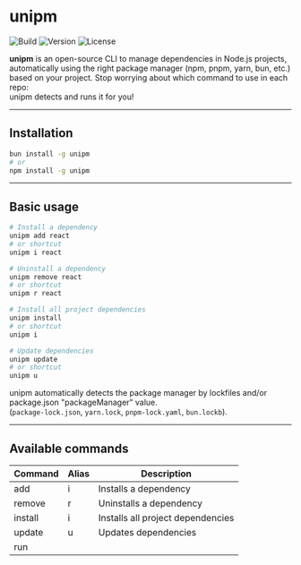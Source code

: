 # unipm

![Build](https://img.shields.io/github/actions/workflow/status/opticalsecurity/unipm/.github/workflows/build.yaml)
![Version](https://img.shields.io/github/v/release/opticalsecurity/unipm)
![License](https://img.shields.io/github/license/opticalsecurity/unipm)

**unipm** is an open-source CLI to manage dependencies in Node.js projects,  
automatically using the right package manager (npm, pnpm, yarn, bun, etc.)  
based on your project. Stop worrying about which command to use in each repo:  
unipm detects and runs it for you!

---

## Installation

```bash
bun install -g unipm
# or
npm install -g unipm
```

---

## Basic usage

```bash
# Install a dependency
unipm add react
# or shortcut
unipm i react

# Uninstall a dependency
unipm remove react
# or shortcut
unipm r react

# Install all project dependencies
unipm install
# or shortcut
unipm i

# Update dependencies
unipm update
# or shortcut
unipm u
```

unipm automatically detects the package manager by lockfiles and/or package.json "packageManager" value.  
(`package-lock.json`, `yarn.lock`, `pnpm-lock.yaml`, `bun.lockb`).

---

## Available commands

| Command      | Alias | Description                              |
| ------------ | ----- | ---------------------------------------- |
| add <pkg>    | i     | Installs a dependency                    |
| remove <pkg> | r     | Uninstalls a dependency                  |
| install      | i     | Installs all project dependencies        |
| update       | u     | Updates dependencies                     |
| run <script> |       | Runs a script from package.json          |
| exec <cmd>   | x     | Runs a command using the package manager |

---

## Examples

```bash
# Install express
unipm add express

# Uninstall lodash
unipm remove lodash

# Run a script
unipm run build

# Run a command
unipm exec tsc
```

---

## Versioning

This project uses [Semantic Versioning (semver)](https://semver.org/).  
Example: `1.0.0`

---

## Contributing

All contributions are welcome!  
Open an issue or submit a PR.  
See [CONTRIBUTING.md](./CONTRIBUTING.md) for more info.

---

## Author

Made with love by Manu ([@opticalsecurity](https://github.com/opticalsecurity))  
La Plata, Buenos Aires 🇦🇷

---
